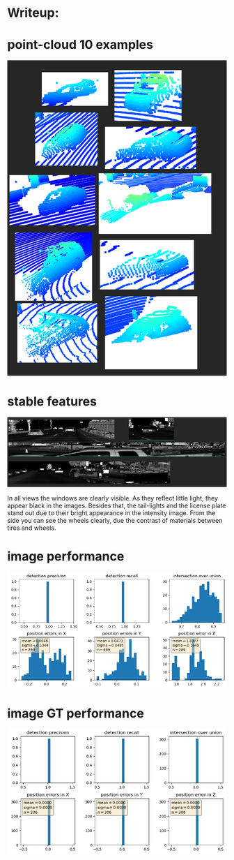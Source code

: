 # Writeup:

# point-cloud 10 examples
![img.png](pointclouds.png)

# stable features
![img.png](stable_features.png)

In all views the windows are clearly visible. As they reflect little light, they appear black in the images. Besides that, the tail-lights and the license plate stand out due to their bright appearance in the intensity image. From the side you can see the wheels clearly, due the contrast of materials between tires and wheels.

# image performance
![img.png](pred_performance.png)

# image GT performance
![img.png](gt_performance.png)